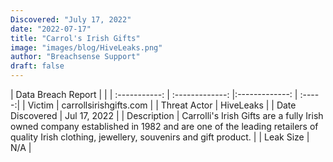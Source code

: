 ```yaml
---
Discovered: "July 17, 2022"
date: "2022-07-17"
title: "Carrol's Irish Gifts"
image: "images/blog/HiveLeaks.png"
author: "Breachsense Support"
draft: false
---
```


| Data Breach Report           |              | 
| :-----------: | :-------------:     |:-------------:    | :-----:|
| Victim      | carrollsirishgifts.com      | 
| Threat Actor      |  HiveLeaks     | 
| Date Discovered      | Jul 17, 2022      | 
| Description      | Carrolli's Irish Gifts are a fully Irish owned company established in 1982 and are one of the leading retailers of quality Irish clothing, jewellery, souvenirs and gift product.       | 
| Leak Size      | N/A      | 

